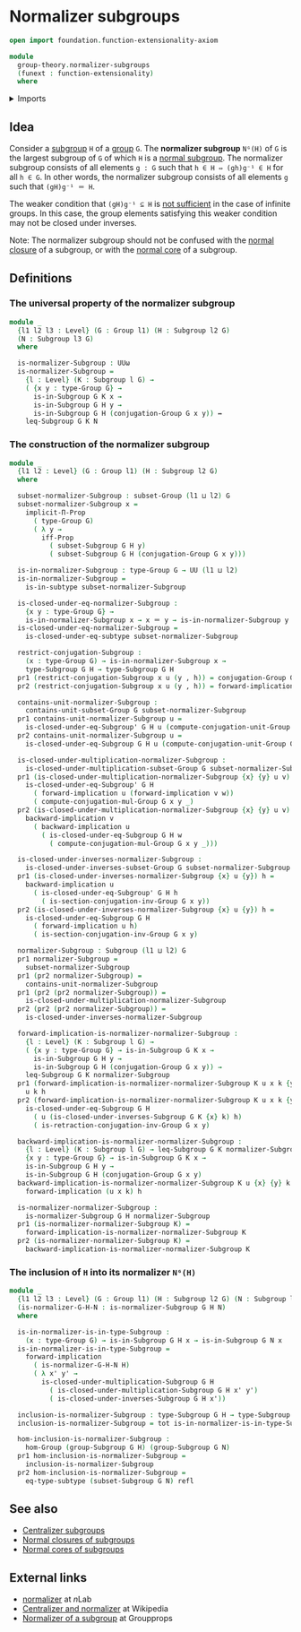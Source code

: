 # Normalizer subgroups

```agda
open import foundation.function-extensionality-axiom

module
  group-theory.normalizer-subgroups
  (funext : function-extensionality)
  where
```

<details><summary>Imports</summary>

```agda
open import foundation.dependent-pair-types
open import foundation.equality-dependent-pair-types funext
open import foundation.functoriality-dependent-pair-types funext
open import foundation.identity-types funext
open import foundation.logical-equivalences funext
open import foundation.propositions funext
open import foundation.subtypes funext
open import foundation.universe-levels

open import group-theory.conjugation funext
open import group-theory.groups funext
open import group-theory.homomorphisms-groups funext
open import group-theory.subgroups funext
open import group-theory.subsets-groups funext
```

</details>

## Idea

Consider a [subgroup](group-theory.subgroups.md) `H` of a
[group](group-theory.groups.md) `G`. The **normalizer subgroup** `Nᴳ(H)` of `G`
is the largest subgroup of `G` of which `H` is a
[normal subgroup](group-theory.normal-subgroups.md). The normalizer subgroup
consists of all elements `g : G` such that `h ∈ H ⇔ (gh)g⁻¹ ∈ H` for all
`h ∈ G`. In other words, the normalizer subgroup consists of all elements `g`
such that `(gH)g⁻¹ ＝ H`.

The weaker condition that `(gH)g⁻¹ ⊆ H` is
[not sufficient](https://math.stackexchange.com/q/107862) in the case of
infinite groups. In this case, the group elements satisfying this weaker
condition may not be closed under inverses.

Note: The normalizer subgroup should not be confused with the
[normal closure](group-theory.normal-closures-subgroups.md) of a subgroup, or
with the [normal core](group-theory.normal-cores-subgroups.md) of a subgroup.

## Definitions

### The universal property of the normalizer subgroup

```agda
module _
  {l1 l2 l3 : Level} (G : Group l1) (H : Subgroup l2 G)
  (N : Subgroup l3 G)
  where

  is-normalizer-Subgroup : UUω
  is-normalizer-Subgroup =
    {l : Level} (K : Subgroup l G) →
    ( {x y : type-Group G} →
      is-in-Subgroup G K x →
      is-in-Subgroup G H y →
      is-in-Subgroup G H (conjugation-Group G x y)) ↔
    leq-Subgroup G K N
```

### The construction of the normalizer subgroup

```agda
module _
  {l1 l2 : Level} (G : Group l1) (H : Subgroup l2 G)
  where

  subset-normalizer-Subgroup : subset-Group (l1 ⊔ l2) G
  subset-normalizer-Subgroup x =
    implicit-Π-Prop
      ( type-Group G)
      ( λ y →
        iff-Prop
          ( subset-Subgroup G H y)
          ( subset-Subgroup G H (conjugation-Group G x y)))

  is-in-normalizer-Subgroup : type-Group G → UU (l1 ⊔ l2)
  is-in-normalizer-Subgroup =
    is-in-subtype subset-normalizer-Subgroup

  is-closed-under-eq-normalizer-Subgroup :
    {x y : type-Group G} →
    is-in-normalizer-Subgroup x → x ＝ y → is-in-normalizer-Subgroup y
  is-closed-under-eq-normalizer-Subgroup =
    is-closed-under-eq-subtype subset-normalizer-Subgroup

  restrict-conjugation-Subgroup :
    (x : type-Group G) → is-in-normalizer-Subgroup x →
    type-Subgroup G H → type-Subgroup G H
  pr1 (restrict-conjugation-Subgroup x u (y , h)) = conjugation-Group G x y
  pr2 (restrict-conjugation-Subgroup x u (y , h)) = forward-implication u h

  contains-unit-normalizer-Subgroup :
    contains-unit-subset-Group G subset-normalizer-Subgroup
  pr1 contains-unit-normalizer-Subgroup u =
    is-closed-under-eq-Subgroup' G H u (compute-conjugation-unit-Group G _)
  pr2 contains-unit-normalizer-Subgroup u =
    is-closed-under-eq-Subgroup G H u (compute-conjugation-unit-Group G _)

  is-closed-under-multiplication-normalizer-Subgroup :
    is-closed-under-multiplication-subset-Group G subset-normalizer-Subgroup
  pr1 (is-closed-under-multiplication-normalizer-Subgroup {x} {y} u v) w =
    is-closed-under-eq-Subgroup' G H
      ( forward-implication u (forward-implication v w))
      ( compute-conjugation-mul-Group G x y _)
  pr2 (is-closed-under-multiplication-normalizer-Subgroup {x} {y} u v) w =
    backward-implication v
      ( backward-implication u
        ( is-closed-under-eq-Subgroup G H w
          ( compute-conjugation-mul-Group G x y _)))

  is-closed-under-inverses-normalizer-Subgroup :
    is-closed-under-inverses-subset-Group G subset-normalizer-Subgroup
  pr1 (is-closed-under-inverses-normalizer-Subgroup {x} u {y}) h =
    backward-implication u
      ( is-closed-under-eq-Subgroup' G H h
        ( is-section-conjugation-inv-Group G x y))
  pr2 (is-closed-under-inverses-normalizer-Subgroup {x} u {y}) h =
    is-closed-under-eq-Subgroup G H
      ( forward-implication u h)
      ( is-section-conjugation-inv-Group G x y)

  normalizer-Subgroup : Subgroup (l1 ⊔ l2) G
  pr1 normalizer-Subgroup =
    subset-normalizer-Subgroup
  pr1 (pr2 normalizer-Subgroup) =
    contains-unit-normalizer-Subgroup
  pr1 (pr2 (pr2 normalizer-Subgroup)) =
    is-closed-under-multiplication-normalizer-Subgroup
  pr2 (pr2 (pr2 normalizer-Subgroup)) =
    is-closed-under-inverses-normalizer-Subgroup

  forward-implication-is-normalizer-normalizer-Subgroup :
    {l : Level} (K : Subgroup l G) →
    ( {x y : type-Group G} → is-in-Subgroup G K x →
      is-in-Subgroup G H y →
      is-in-Subgroup G H (conjugation-Group G x y)) →
    leq-Subgroup G K normalizer-Subgroup
  pr1 (forward-implication-is-normalizer-normalizer-Subgroup K u x k {y}) h =
    u k h
  pr2 (forward-implication-is-normalizer-normalizer-Subgroup K u x k {y}) h =
    is-closed-under-eq-Subgroup G H
      ( u (is-closed-under-inverses-Subgroup G K {x} k) h)
      ( is-retraction-conjugation-inv-Group G x y)

  backward-implication-is-normalizer-normalizer-Subgroup :
    {l : Level} (K : Subgroup l G) → leq-Subgroup G K normalizer-Subgroup →
    {x y : type-Group G} → is-in-Subgroup G K x →
    is-in-Subgroup G H y →
    is-in-Subgroup G H (conjugation-Group G x y)
  backward-implication-is-normalizer-normalizer-Subgroup K u {x} {y} k h =
    forward-implication (u x k) h

  is-normalizer-normalizer-Subgroup :
    is-normalizer-Subgroup G H normalizer-Subgroup
  pr1 (is-normalizer-normalizer-Subgroup K) =
    forward-implication-is-normalizer-normalizer-Subgroup K
  pr2 (is-normalizer-normalizer-Subgroup K) =
    backward-implication-is-normalizer-normalizer-Subgroup K
```

### The inclusion of `H` into its normalizer `Nᴳ(H)`

```agda
module _
  {l1 l2 l3 : Level} (G : Group l1) (H : Subgroup l2 G) (N : Subgroup l3 G)
  (is-normalizer-G-H-N : is-normalizer-Subgroup G H N)
  where

  is-in-normalizer-is-in-type-Subgroup :
    (x : type-Group G) → is-in-Subgroup G H x → is-in-Subgroup G N x
  is-in-normalizer-is-in-type-Subgroup =
    forward-implication
      ( is-normalizer-G-H-N H)
      ( λ x' y' →
        is-closed-under-multiplication-Subgroup G H
          ( is-closed-under-multiplication-Subgroup G H x' y')
          ( is-closed-under-inverses-Subgroup G H x'))

  inclusion-is-normalizer-Subgroup : type-Subgroup G H → type-Subgroup G N
  inclusion-is-normalizer-Subgroup = tot is-in-normalizer-is-in-type-Subgroup

  hom-inclusion-is-normalizer-Subgroup :
    hom-Group (group-Subgroup G H) (group-Subgroup G N)
  pr1 hom-inclusion-is-normalizer-Subgroup =
    inclusion-is-normalizer-Subgroup
  pr2 hom-inclusion-is-normalizer-Subgroup =
    eq-type-subtype (subset-Subgroup G N) refl
```

## See also

- [Centralizer subgroups](group-theory.centralizer-subgroups.md)
- [Normal closures of subgroups](group-theory.normal-closures-subgroups.md)
- [Normal cores of subgroups](group-theory.normal-cores-subgroups.md)

## External links

- [normalizer](https://ncatlab.org/nlab/show/normalizer) at $n$Lab
- [Centralizer and normalizer](https://en.wikipedia.org/wiki/Centralizer_and_normalizer)
  at Wikipedia
- [Normalizer of a subgroup](https://groupprops.subwiki.org/wiki/Normalizer_of_a_subgroup)
  at Groupprops
